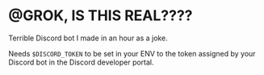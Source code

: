 # @GROK, IS THIS REAL????

Terrible Discord bot I made in an hour as a joke.

Needs ``$DISCORD_TOKEN`` to be set in your ENV to the token assigned by your Discord bot in the Discord developer portal.
